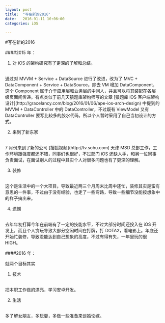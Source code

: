 ```yaml
---
layout: post
title:  "写在新的2016"
date:   2016-01-11 10:06:00
categories: iOS

---
```



#写在新的2016


####2015 年：

1. 对 iOS 的架构研究有了更深的了解和总结。
<br />
通过对 MVVM + Service + DataSource 进行了改进，改为了 MVC + DataComponent + Service + DataSource，除去 VM 增加 DataComponent，这个 Component 属于介于应用层和业务层的中间人，并且可以将其装配在各层级页面间传递。有点类似于前几天猿题库架构师写的文章 [猿题库 iOS 客户端架构设计](http://gracelancy.com/blog/2016/01/06/ape-ios-arch-design) 中提到的 MVVM + DataController 中的 DataController，不过既有 ViewModel 又有 DataController 要写比较多的胶水代码，所以个人暂时采用了自己当初设计的方式。

2. 来到了新东家 
<br />
7 月份来到了新的公司 [搜狐视频](http://tv.sohu.com) 天津 MSD 总部工作，工作环境跟强度都还不错，同事们也很好，不过部门 iOS 还缺人手，和另一位同事负责面试，在面试别人的过程中其实个人对很多问题也有了更深的理解。

3. 装修
<br />
这个是生活中的一个大项目，导致最近两三个月周末比周中还忙，装修其实是蛮有意思的一件事，不过由于没有经验，也走了一些弯路，导致一些细节没能按想象中的样子搞出来。

4. 遗憾
<br />
去年年初打算今年在前端有了一定的技能水平，不过大部分时间还投入在 iOS 开发上，而且个人贪玩导致大部分空闲时间在打牌，打 DOTA2，看电影上。年底还开始忙装修，导致没能达到自己想象的高度，不过有得有失，一年里玩的很 HIGH。

####2016 年：

就两个目标其实

1. 技术
<br />
把本职工作做的漂亮，学习安卓开发。

2. 生活
<br />
多了解女朋友，多玩耍，多做一些准备来谈婚论嫁。








